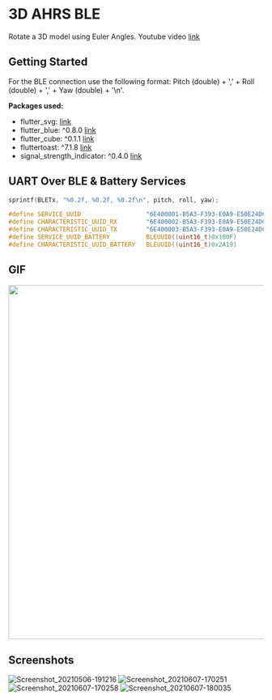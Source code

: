 # 3D AHRS BLE

Rotate a 3D model using Euler Angles. Youtube video [link](https://youtu.be/nkGBIgtAkGo)

## Getting Started

For the BLE connection use the following format:
Pitch (double) + ',' + Roll (double) + ',' + Yaw (double) + '\n'.

**Packages used:**
- flutter_svg: [link](https://pub.dev/packages/flutter_svg)
- flutter_blue: ^0.8.0 [link](https://pub.dev/packages/flutter_blue)
- flutter_cube: ^0.1.1 [link](https://pub.dev/packages/flutter_cube)
- fluttertoast: ^7.1.8 [link](https://pub.dev/packages/fluttertoast)
- signal_strength_indicator: ^0.4.0 [link](https://pub.dev/packages/signal_strength_indicator)

## UART Over BLE & Battery Services
```C
sprintf(BLETx, "%0.2f, %0.2f, %0.2f\n", pitch, roll, yaw);

#define SERVICE_UUID                  "6E400001-B5A3-F393-E0A9-E50E24DCCA9E"
#define CHARACTERISTIC_UUID_RX        "6E400002-B5A3-F393-E0A9-E50E24DCCA9E"
#define CHARACTERISTIC_UUID_TX        "6E400003-B5A3-F393-E0A9-E50E24DCCA9E"
#define SERVICE_UUID_BATTERY          BLEUUID((uint16_t)0x180F)
#define CHARACTERISTIC_UUID_BATTERY   BLEUUID((uint16_t)0x2A19)
```
## GIF
<p align="center">
<img src="screenshots/ahrs.gif" height="700">
</p>

## Screenshots
![Screenshot_20210506-191216](https://user-images.githubusercontent.com/84541098/121091501-770e3480-c7c0-11eb-95c3-7cd4e254a070.jpg)
![Screenshot_20210607-170251](https://user-images.githubusercontent.com/84541098/121091503-783f6180-c7c0-11eb-8cdd-5b2885bf9822.jpg)
![Screenshot_20210607-170258](https://user-images.githubusercontent.com/84541098/121091504-783f6180-c7c0-11eb-9c44-b50cebcf5d3b.jpg)
![Screenshot_20210607-180035](https://user-images.githubusercontent.com/84541098/121091506-78d7f800-c7c0-11eb-9f16-aebab1d121b5.jpg)
